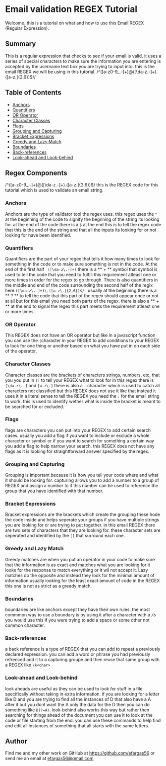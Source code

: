 # Email validation REGEX Tutorial 

Welcome, this is a tutorial on what and how to use this Email REGEX (Regular Expression).

## Summary

This is a regular expression that checks to see if your email is valid. it uses a series of special characters to make sure the information you are entering is accepted by the username text box you are trying to input into.
this is the email REGEX we will be using in this tutorial.
/^([a-z0-9_\.-]+)@([\da-z\.-]+)\.([a-z\.]{2,6})$//
## Table of Contents

- [Anchors](#anchors)
- [Quantifiers](#quantifiers)
- [OR Operator](#or-operator)
- [Character Classes](#character-classes)
- [Flags](#flags)
- [Grouping and Capturing](#grouping-and-capturing)
- [Bracket Expressions](#bracket-expressions)
- [Greedy and Lazy Match](#greedy-and-lazy-match)
- [Boundaries](#boundaries)
- [Back-references](#back-references)
- [Look-ahead and Look-behind](#look-ahead-and-look-behind)

## Regex Components
/^([a-z0-9_\.-]+)@([\da-z\.-]+)\.([a-z\.]{2,6})$/
this is the REGEX code for this tutorial which is used to validate an email string.
### Anchors
Anchors are the type of validator tool the regex uses.
this regex uses the ``` ^ ``` at the beginning of the code to signify the begnning of the string its looking for.
at the end of the code there is a ``` $ ``` at the end this is to tell the regex code that this is the end of the string and that all the inputs its looking for or not looking for have been identified.

### Quantifiers
Quantifiers are the part of your regex that tells it how many times to look for something  in the code or to make sure something is not in the code.
At the end of the first half ``` ([\da-z\.-]+)``` there is a ** + ** symbol that symbol is used to tell the code that you need to fulfill this requirement atleast one or more times in order for the regex to go through.
There is also quantifiers in the middle and end of the code surrounding the second half of the regix here ```([\da-z\.-]+)\.([a-z\.]{2,6})$/ ``` usually at the beginning there is a ** ? ** to tell the code that this part of the regex should appear once or not at all but for this email you need both parts of the regex. there is also a ** + ** at the end to signal the regex  this part meets the requirement atleast one or more times.
### OR Operator
This REGEX does not have an OR operator but like in a javascript function you can use the ``` | ```character in your REGEX to add conditions to your REGEX to look for one thing or another based on what you have put in on each side of the operator.
### Character Classes
Character classes are the brackets of characters strings, numbers, etc, that you you put in ``` [] ``` to tell your REGEX what to look for in this regex there is ``` [\da-z\.-] ``` and  ``` [a-z\.] ``` there is also a ``` . ``` character which is used to catch all characters not classified but this REGEX does not use it like that instead it uses it in a literal sense to tell the REGEX you need the ``` . ``` for the email string to work. this is used to identify wether what is inside the bracket is meant to be searched for or excluded.
### Flags
flags are characters you can put into your REGEX to add certain search cases. usually you add a flag if you want to include or exclude a whole character or symbol or if you want to search for something a certain way you add a flag to help narrow your search. this REGEX does not have any flags as it is looking for straightforward answer specified by the regex.
### Grouping and Capturing
Grouping is important because it is how you tell your code where and what it should be looking for.  capturing allows you to add a number to a group of REGEX and assign a number to it this number can be used to reference the group that you have identified with that number.
### Bracket Expressions
Bracket expressions are the brackets which create the grouping these hode the code inside and helps seperate your groups if you have multiple strings you are looking for or are trying to put together. in this email REGEX there are two sets of characters that they are looking for. these character sets are seperated and identified by the ``` [] ``` that surround each one.
### Greedy and Lazy Match
Greedy matches are when you put an operator in your code to make sure that the information is as exact and matches what you are looking for it looks for the response to match everything or it wil not accept it.
Lazy matches do the opposite and instead they look for the minimal amount of information usually looking for the least exact amount of code in the REGEX this one is not as strict as a greedy match.
### Boundaries
boundaries are like anchors except they have their own rules. the most commmon way to use a boundary is by using it after a character with a ``` /b ``` you would use this if you were trying to add a space or some other not common character.
### Back-references
a back reference is a type of REGEX that you can add to repeat a previously declared expression. you can add a word or phrase you had previously refrenced add it to a capturing groupe and then reuse that same group with a REGEX like ``` \k<char> ```
### Look-ahead and Look-behind
look aheads are useful as they can be used to look for stuff in a file specifically without taking in extra information. if you are looking for a letter like D and you are trying to find all the instances of D that also have a A after it but you dont want the A only the data for the D then you can do something like ``` D(?=A) ```. 
look-behind also works this way but rather then searching for things ahead of the document you can use it to look at the code or file starting from the end. 
you can use these commands to help find and edit all instances of something that all starts with the same letters.
## Author
Find me and my other work on GitHub at https://github.com/efargas56 or send me an email at efargas56@gmail.com
